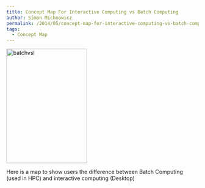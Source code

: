 ```yaml
---
title: Concept Map For Interactive Computing vs Batch Computing
author: Simon Michnowicz
permalink: /2014/05/concept-map-for-interactive-computing-vs-batch-computing/
tags:
  - Concept Map
---
```

<p><a href="http://teaching.software-carpentry.org/wp-content/uploads/2014/05/DOC020514-02052014180439.pdf"><a href="http://teaching.software-carpentry.org/wp-content/uploads/2014/05/batchvsI.jpg"><img class="alignnone size-medium wp-image-6945" alt="batchvsI" src="http://teaching.software-carpentry.org/wp-content/uploads/2014/05/batchvsI-211x300.jpg" width="211" height="300" /></a></a></p>
<p>Here is a map to show users the difference between Batch Computing (used in HPC) and interactive computing (Desktop)</p>
<p>&nbsp;</p>
